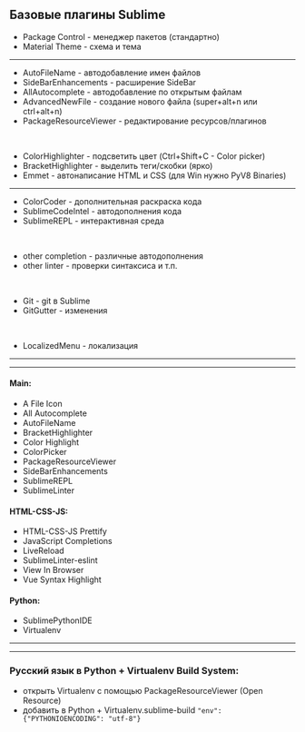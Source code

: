 ## Базовые плагины Sublime

* Package Control - менеджер пакетов (стандартно)
* Material Theme - схема и тема
***

* AutoFileName - автодобавление имен файлов
* SideBarEnhancements - расширение SideBar
* AllAutocomplete - автодобавление по открытым файлам
* AdvancedNewFile - создание нового файла (super+alt+n или ctrl+alt+n)
* PackageResourceViewer - редактирование ресурсов/плагинов
<br>

* ColorHighlighter - подсветить цвет (Ctrl+Shift+C - Color picker)
* BracketHighlighter - выделить теги/скобки (ярко)
* Emmet - автонаписание HTML и СSS (для Win нужно PyV8 Binaries)
***

* ColorCoder - дополнительная раскраска кода
* SublimeCodeIntel - автодополнения кода
* SublimeREPL - интерактивная среда
<br>

* other completion - различные автодополнения
* other linter - проверки синтаксиса и т.п.
<br>

* Git - git в Sublime
* GitGutter - изменения
<br>

* LocalizedMenu - локализация
***
***

#### Main:
* A File Icon
* All Autocomplete
* AutoFileName
* BracketHighlighter
* Color Highlight
* ColorPicker
* PackageResourceViewer
* SideBarEnhancements
* SublimeREPL
* SublimeLinter
#### HTML-CSS-JS:
* HTML-CSS-JS Prettify
* JavaScript Completions
* LiveReload
* SublimeLinter-eslint
* View In Browser
* Vue Syntax Highlight
#### Python:
* SublimePythonIDE
* Virtualenv
***
***

### Русский язык в Python + Virtualenv Build System:
* открыть Virtualenv с помощью PackageResourceViewer (Open Resource)
* добавить в Python + Virtualenv.sublime-build 
`"env": {"PYTHONIOENCODING": "utf-8"}`
